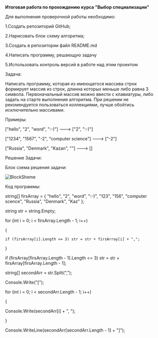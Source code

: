 **Итоговая работа по прохождению курса "Выбор специализации"**

Для выполнения проверочной работы необходимо:

1.Создать репозиторий GitHub;

2.Нарисовать блок схему алгоритма;

3.Создать в репозитории файл README.md

4.Написать программу, решающую задачу

5.Использовать контроль версий в работе над этим проектом

Задача:

Написать программу, которая из имеющегося массива строк формирует массив из строк, длинна которых меньше либо равна 3 символа. Первоначальный массив можно ввести с клавиатуры, либо задать на старте выполнения алгоритма. При решении не рекомендуется пользоваться коллекциями, лучше обойтись исключительно массивами.

Примеры:

["hello", "2", "word", ":-)"] ---> ["2", ":-)"]

["1234", "1567", "-2", "computer science"] ---> ["-2"]

["Russia", "Denmark", "Kazan", ""] ---> []


Решение Задачи:

Блок схема решения задачи:

![BlockSheme](https://user-images.githubusercontent.com/124388285/227772342-3c13adc8-9007-4490-989b-30fde7b48a25.jpg)


Код программы:

string[] firsArray = { "hello", "2", "word", ":-)", "123", "156", "computer scence", "Russia", "Denmark", "Kaz" };

string str = string.Empty;

for (int i = 0; i < firsArray.Length - 1; i++)

{
    
    if (firsArray[i].Length <= 3) str = str + firsArray[i] + ",";

}

if (firsArray[firsArray.Length - 1].Length <= 3) str = str + firsArray[firsArray.Length - 1];

string[] secondArr = str.Split(",");

Console.Write("[");

for (int i = 0; i < secondArr.Length - 1; i++)

{
   
   Console.Write(secondArr[i] + ", ");

}

Console.WriteLine(secondArr[secondArr.Length - 1] + "]");
